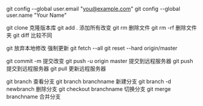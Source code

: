 git config --global user.email "you@example.com"
git config --global user.name "Your Name"

git clone	克隆版本库
git add .	添加所有改变
git rm		删除文件
git rm -rf  删除文件夹
git diff	比较不同

git 放弃本地修改 强制更新
git fetch --all
git reset --hard origin/master

git commit -m				提交改变
git push -u origin master	提交到远程服务器
git push					提交到远程服务器
git pull 					更新远程服务器

git branch				查看分支
git branch branchname	新建分支
git branch -d newbranch	删除分支
git checkout branchname	切换分支
git merge branchname	合并分支